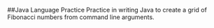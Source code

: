 ##Java Language Practice
Practice in writing Java to create a grid of Fibonacci numbers from command line arguments.